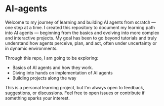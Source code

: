 # AI-agents

Welcome to my journey of learning and building AI agents from scratch — one step at a time. I created this repository to document my learning path into AI agents — beginning from the basics and evolving into more complex and interactive projects. My goal has been to go beyond tutorials and truly understand how agents perceive, plan, and act, often under uncertainty or in dynamic environments.

Through this repo, I am going to be exploring: 
- Basics of AI agents and how they work.
- Diving into hands on implementation of AI agents
- Building projects along the way

This is a personal learning project, but I'm always open to feedback, suggestions, or discussions. Feel free to open issues or contribute if something sparks your interest.
